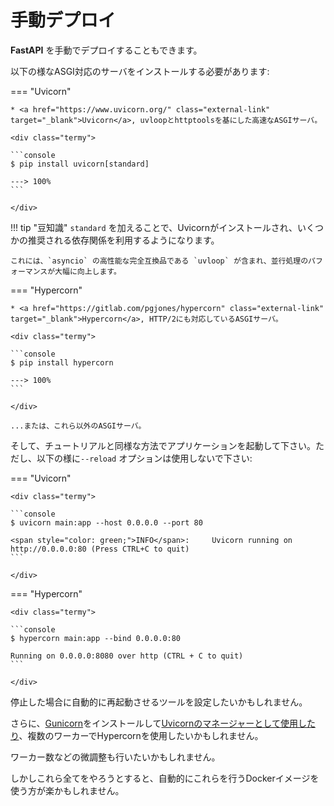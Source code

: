 # 手動デプロイ

**FastAPI** を手動でデプロイすることもできます。

以下の様なASGI対応のサーバをインストールする必要があります:

=== "Uvicorn"

    * <a href="https://www.uvicorn.org/" class="external-link" target="_blank">Uvicorn</a>, uvloopとhttptoolsを基にした高速なASGIサーバ。

    <div class="termy">

    ```console
    $ pip install uvicorn[standard]

    ---> 100%
    ```

    </div>

!!! tip "豆知識"
    `standard` を加えることで、Uvicornがインストールされ、いくつかの推奨される依存関係を利用するようになります。

    これには、`asyncio` の高性能な完全互換品である `uvloop` が含まれ、並行処理のパフォーマンスが大幅に向上します。

=== "Hypercorn"

    * <a href="https://gitlab.com/pgjones/hypercorn" class="external-link" target="_blank">Hypercorn</a>, HTTP/2にも対応しているASGIサーバ。

    <div class="termy">

    ```console
    $ pip install hypercorn

    ---> 100%
    ```

    </div>

    ...または、これら以外のASGIサーバ。

そして、チュートリアルと同様な方法でアプリケーションを起動して下さい。ただし、以下の様に`--reload` オプションは使用しないで下さい:

=== "Uvicorn"

    <div class="termy">

    ```console
    $ uvicorn main:app --host 0.0.0.0 --port 80

    <span style="color: green;">INFO</span>:     Uvicorn running on http://0.0.0.0:80 (Press CTRL+C to quit)
    ```

    </div>

=== "Hypercorn"

    <div class="termy">

    ```console
    $ hypercorn main:app --bind 0.0.0.0:80

    Running on 0.0.0.0:8080 over http (CTRL + C to quit)
    ```

    </div>

停止した場合に自動的に再起動させるツールを設定したいかもしれません。

さらに、<a href="https://gunicorn.org/" class="external-link" target="_blank">Gunicorn</a>をインストールして<a href="https://www.uvicorn.org/#running-with-gunicorn" class="external-link" target="_blank">Uvicornのマネージャーとして使用したり</a>、複数のワーカーでHypercornを使用したいかもしれません。

ワーカー数などの微調整も行いたいかもしれません。

しかしこれら全てをやろうとすると、自動的にこれらを行うDockerイメージを使う方が楽かもしれません。
